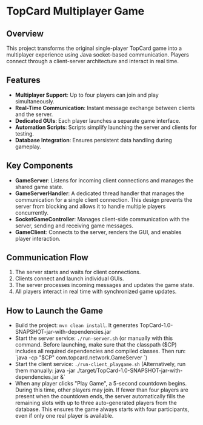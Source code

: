 # TopCard Multiplayer Game
## Overview
This project transforms the original single-player TopCard game into a multiplayer experience using Java socket-based communication. Players connect through a client-server architecture and interact in real time.

## Features
- **Multiplayer Support**: Up to four players can join and play simultaneously.
- **Real-Time Communication**: Instant message exchange between clients and the server.
- **Dedicated GUIs**: Each player launches a separate game interface.
- **Automation Scripts**: Scripts simplify launching the server and clients for testing.
- **Database Integration**: Ensures persistent data handling during gameplay.

## Key Components
- **GameServer**: Listens for incoming client connections and manages the shared game state.
- **GameServerHandler**: A dedicated thread handler that manages the communication for a single client connection. This design prevents the server from blocking and allows it to handle multiple players concurrently.
- **SocketGameController**: Manages client-side communication with the server, sending and receiving game messages.
- **GameClient**: Connects to the server, renders the GUI, and enables player interaction.

## Communication Flow
1. The server starts and waits for client connections.
2. Clients connect and launch individual GUIs.
3. The server processes incoming messages and updates the game state.
4. All players interact in real time with synchronized game updates.

## How to Launch the Game
- Build the project: `mvn clean install`. It generates TopCard-1.0-SNAPSHOT-jar-with-dependencies.jar
- Start the server service: `./run-server.sh` (or manually with this command. Before launching, make sure that the classpath ($CP) includes all required dependencies and compiled classes. Then run: `java -cp "$CP" com.topcard.network.GameServer
  `)
- Start the client service: `./run-client_playgame.sh` (Alternatively, run them manually: 
  java -jar ./target/TopCard-1.0-SNAPSHOT-jar-with-dependencies.jar &`
- When any player clicks "Play Game", a 5-second countdown begins. During this time, other players may join. If fewer than four players are present when the countdown ends, the server automatically fills the remaining slots with up to three auto-generated players from the database. This ensures the game always starts with four participants, even if only one real player is available.


